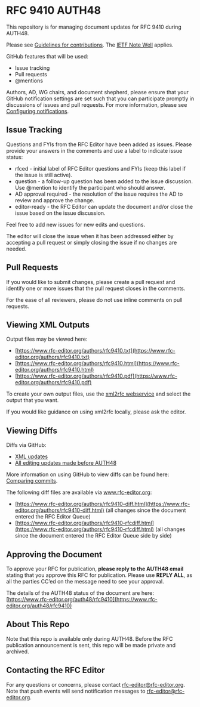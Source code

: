 # RFC 9410 AUTH48
This repository is for managing document updates for RFC 9410 during AUTH48. 

Please see [Guidelines for contributions](https://github.com/rfc-editor/rfc9410-AUTH48/blob/main/CONTRIBUTING.md). The [IETF Note Well](https://github.com/rfc-editor/rfc9410-AUTH48/blob/main/note-well.md) applies.

GitHub features that will be used:
* Issue tracking
* Pull requests
* @mentions

Authors, AD, WG chairs, and document shepherd, please ensure that your GitHub notification settings are set such that you can participate promptly in discussions of issues and pull requests. For more information, please see [Configuring notifications](https://docs.github.com/en/account-and-profile/managing-subscriptions-and-notifications-on-github/setting-up-notifications/configuring-notifications).

## Issue Tracking
Questions and FYIs from the RFC Editor have been added as issues. Please provide your answers in the comments and use a label to indicate issue status:
* rfced - initial label of RFC Editor questions and FYIs (keep this label if the issue is still active).
* question - a follow-up question has been added to the issue discussion. Use @mention to identify the participant who should answer. 
* AD approval required - the resolution of the issue requires the AD to review and approve the change.
* editor-ready - the RFC Editor can update the document and/or close the issue based on the issue discussion.

Feel free to add new issues for new edits and questions. 

The editor will close the issue when it has been addressed either by accepting a pull request or simply closing the issue if no changes are needed.  

## Pull Requests
If you would like to submit changes, please create a pull request and identify one or more issues that the pull request closes in the comments. 

For the ease of all reviewers, please do not use inline comments on pull requests.
   
## Viewing XML Outputs
Output files may be viewed here:
* [https://www.rfc-editor.org/authors/rfc9410.txt](https://www.rfc-editor.org/authors/rfc9410.txt)
* [https://www.rfc-editor.org/authors/rfc9410.html](https://www.rfc-editor.org/authors/rfc9410.html)
* [https://www.rfc-editor.org/authors/rfc9410.pdf](https://www.rfc-editor.org/authors/rfc9410.pdf)
   
To create your own output files, use the [xml2rfc webservice](https://author-tools.ietf.org/) and select the output that you want.

If you would like guidance on using xml2rfc locally, please ask the editor. 

## Viewing Diffs
Diffs via GitHub:
* [XML updates](https://github.com/rfc-editor/rfc9410-AUTH48/compare/2714c1c..4db1e9d)
* [All editing updates made before AUTH48](https://github.com/rfc-editor/rfc9410-AUTH48/commit/aaaaaaa#diff-bbbbbbb)

More information on using GitHub to view diffs can be found here: [Comparing commits](https://docs.github.com/en/github/committing-changes-to-your-project/viewing-and-comparing-commits/comparing-commits).

The following diff files are available via www.rfc-editor.org:
* [https://www.rfc-editor.org/authors/rfc9410-diff.html](https://www.rfc-editor.org/authors/rfc9410-diff.html) (all changes since the document entered the RFC Editor Queue)
* [https://www.rfc-editor.org/authors/rfc9410-rfcdiff.html](https://www.rfc-editor.org/authors/rfc9410-rfcdiff.html) (all changes since the document entered the RFC Editor Queue side by side)

## Approving the Document
To approve your RFC for publication, **please reply to the AUTH48 email** stating that you approve this RFC for publication.  Please use **REPLY ALL**, as all the parties CC’ed on the message need to see your approval.

The details of the AUTH48 status of the document are here: [https://www.rfc-editor.org/auth48/rfc9410](https://www.rfc-editor.org/auth48/rfc9410)

## About This Repo
Note that this repo is available only during AUTH48. Before the RFC publication announcement is sent, this repo will be made private and archived. 

## Contacting the RFC Editor
For any questions or concerns, please contact rfc-editor@rfc-editor.org. 
Note that push events will send notification messages to rfc-editor@rfc-editor.org. 
